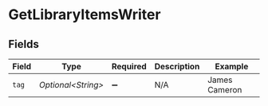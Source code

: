 # GetLibraryItemsWriter


## Fields

| Field               | Type                | Required            | Description         | Example             |
| ------------------- | ------------------- | ------------------- | ------------------- | ------------------- |
| `tag`               | *Optional\<String>* | :heavy_minus_sign:  | N/A                 | James Cameron       |